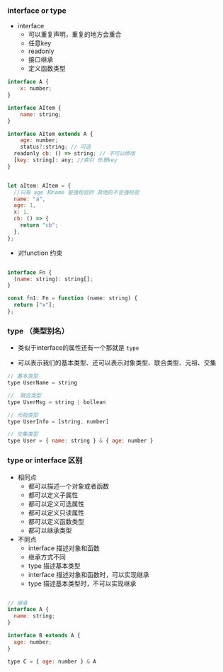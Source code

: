 ### interface or type
- interface
  - 可以重复声明，重复的地方会重合
  - 任意key
  - readonly
  - 接口继承
  - 定义函数类型
  
```js
interface A {
    x: number;
}

interface AItem {
    name: string;
}

interface AItem extends A {
    age: number;
    status?:string; // 可选
  readonly cb: () => string; // 不可以修改
  [key: string]: any; //索引 任意key
}


let aItem: AItem = {
  //只有 age 和name 是强校验的 其他的不会强校验
  name: "a",
  age: 1,
  x: 1,
  cb: () => {
    return "cb";
  },
};


```

- 对function 约束
```js

interface Fn {
  (name: string): string[];
}

const fn1: Fn = function (name: string) {
  return ["x"];
};

```
### type （类型别名）

- 类似于interface的属性还有一个那就是 `type`

-  可以表示我们的基本类型、还可以表示对象类型、联合类型、元祖、交集

```js
// 基本类型
type UserName = string 

//  联合类型
type UserMsg = string | bollean

// 元祖类型
type UserInfo = [string, number]

// 交集类型
type User = { name: string } & { age: number }
```

### type or interface 区别

- 相同点
  - 都可以描述一个对象或者函数
  - 都可以定义子属性
  - 都可以定义可选属性
  - 都可以定义只读属性
  - 都可以定义函数类型
  - 都可以继承类型
- 不同点
  - interface 描述对象和函数
  - 继承方式不同
  - type 描述基本类型
  - interface 描述对象和函数时，可以实现继承
  - type 描述基本类型时，不可以实现继承

```js 

// 继承
interface A {
  name: string;
}

interface B extends A {
  age: number;
}

type C = { age: number } & A

```
